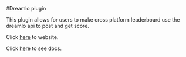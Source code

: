 #Dreamlo plugin

This plugin allows for users to make cross platform leaderboard use the dreamlo api to post and get score.


Click [here](http://www.dreamlo.com/) to website.

Click [here](https://scottrules44.com/plugin#dreamlo) to see docs.